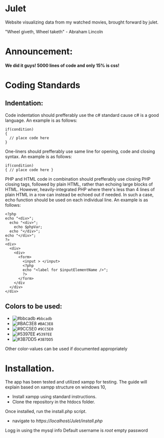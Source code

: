 # Julet
Website visualizing data from my watched movies, brought forward by julet.

"Wheel giveth, Wheel taketh" - Abraham Lincoln

# Announcement:
#### We did it guys! 5000 lines of code and only 15% is css!

# Coding Standards

## Indentation:
Code indentation should prefferably use the c# standard cause c# is a good language. An example is as follows:
  ```
  if(condition)
  {
    // place code here
  }
  ```
  One-liners should prefferably use same line for opening, code and closing syntax. An example is as follows:
  ```
  if(condition)
  { // place code here }
  ```
  PHP and HTML code in combination should prefferably use closing PHP closing tags, followed by plain HTML, rather than echoing large blocks of HTML.
  However, heavily-integrated PHP where there's less than 4 lines of plain HTML in a row can instead be echoed out if needed.
  In such a case, echo function should be used on each individual line. An example is as follows:
  ```
  <?php
  echo "<div>";
    echo "<div>";
      echo $phpVar;
    echo "</div>";
  echo "</div>";
  ?>
  <div>
    <div>
      <div>
        <form>
          <input > </input>
          <?php 
          echo "<label for $inputElementName />";
          ?>
        </form>
      </div
    </div>
  </div>
  ```
## Colors to be used:
- ![#bbcadb](https://placehold.co/30x30/bbcadb/bbcadb.png) `#bbcadb`
- ![#BAC3E8](https://placehold.co/30x30/BAC3E8/BAC3E8.png) `#BAC3E8`
- ![#9CC5E0](https://placehold.co/30x30/9CC5E0/9CC5E0.png) `#9CC5E0`
- ![#5397EE](https://placehold.co/30x30/5397EE/5397EE.png) `#5397EE`
- ![#3B7DD5](https://placehold.co/30x30/3B7DD5/3B7DD5.png) `#3B7DD5`

Other color-values can be used if documented appropriately 

# Installation. 

The app has been tested and utilized xampp for testing. 
The guide will explain based on xampp structure on windows 10, 

- Install xampp using standard instructions. 
- Clone the repository in the htdocs folder. 

Once installed, run the install.php script. 
- navigate to *https://localhost/Julet/install.php*

Logg in using the mysql info 
Default username is *root* empty password
